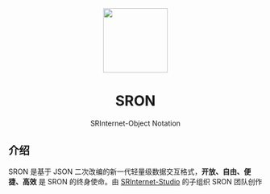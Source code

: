 <div align="center">

<image src="https://github.com/user-attachments/assets/7c8336cd-bb42-43fe-a896-4e9723f94c51" height="128"/>

# SRON

SRInternet-Object Notation

</div>

## 介绍

SRON 是基于 JSON 二次改编的新一代轻量级数据交互格式，**开放、自由、便捷、高效** 是 SRON 的终身使命。由 [SRInternet-Studio](https://github.com/SRInternet-Studio/) 的子组织 SRON 团队创作
